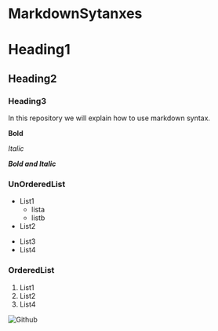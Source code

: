 # MarkdownSytanxes
# Heading1
## Heading2
### Heading3
In this repository we will explain how to use markdown syntax.


**Bold**

*Italic*

***Bold and Italic***

### UnOrderedList

* List1
  * lista
  * listb
* List2
- List3
- List4

### OrderedList
1. List1
2. List2
3. List4


![Github](https://raw.githubusercontent.com/mastan511/MarkdownSytanxes/main/india_icon.jpg)
